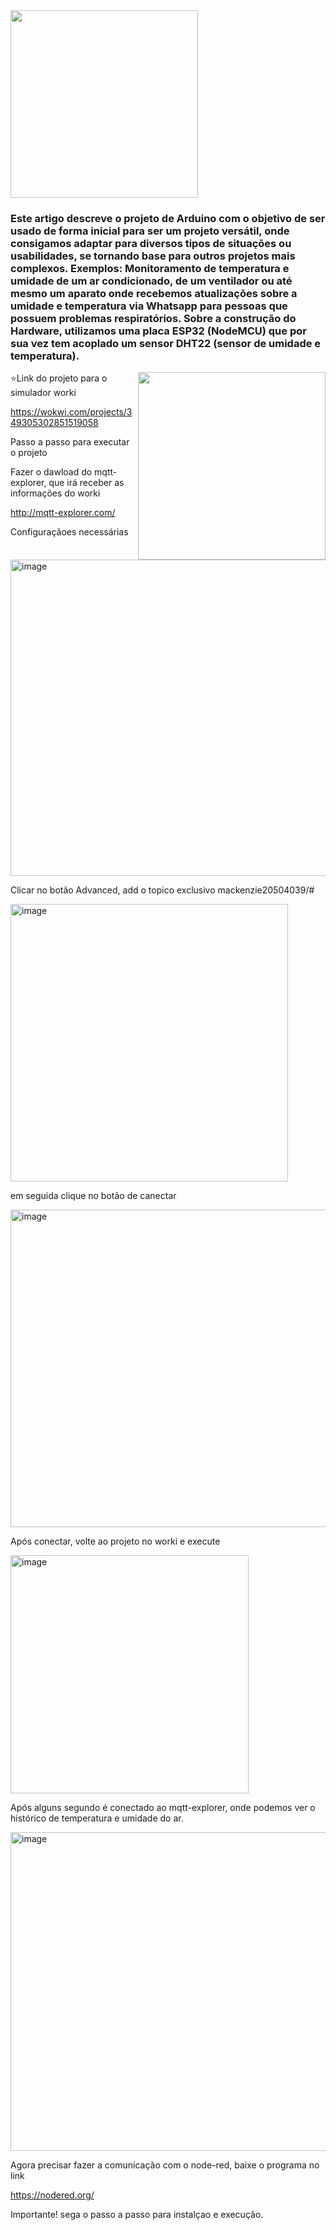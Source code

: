 <img align="center" width="300" src="https://vestibulandoansioso.com/wp-content/uploads/2014/09/Vestibular-Mackenzie-2015.jpg" />

### Este artigo descreve o projeto de Arduino com o objetivo de ser usado de forma inicial para ser um projeto versátil, onde consigamos adaptar para diversos tipos de situações ou usabilidades, se tornando base para outros projetos mais complexos. Exemplos: Monitoramento de temperatura e umidade de um ar condicionado, de um ventilador ou até mesmo um aparato onde recebemos atualizações sobre a umidade e temperatura via Whatsapp para pessoas que possuem problemas respiratórios. Sobre a construção do Hardware, utilizamos uma placa ESP32 (NodeMCU) que por sua vez tem acoplado um sensor DHT22 (sensor de umidade e temperatura). 

<img align="right" width="300" src="https://i2.wp.com/allhtaccess.info/wp-content/uploads/2018/03/programming.gif?fit=1281%2C716&ssl=1" />


⭐Link do projeto para o simulador worki

https://wokwi.com/projects/349305302851519058 

Passo a passo para executar o projeto

Fazer o dawload do mqtt-explorer, que irá receber as informações do worki

http://mqtt-explorer.com/

Configuraçãoes necessárias

<img width="506" alt="image" src="https://user-images.githubusercontent.com/48251038/204028861-088ba067-255b-4e90-a847-e9c71b55e30d.png">

Clicar no botão Advanced, add o topico exclusivo mackenzie20504039/#

<img width="444" alt="image" src="https://user-images.githubusercontent.com/48251038/204029002-1089b9f0-5cbe-46f4-9c97-469010660988.png">

em seguida clique no botão de canectar

<img width="508" alt="image" src="https://user-images.githubusercontent.com/48251038/204029296-71c93bc7-af3f-4a0a-bde2-9c41eb0bddd7.png">

Após conectar, volte ao projeto no worki e execute

<img width="381" alt="image" src="https://user-images.githubusercontent.com/48251038/204029390-b0c7542c-c2d3-4a5b-bf0c-a272435ef07b.png">

Após alguns segundo é conectado ao mqtt-explorer, onde podemos ver o histórico de temperatura e umidade do ar.

<img width="510" alt="image" src="https://user-images.githubusercontent.com/48251038/204029530-e09a1546-7b0f-44d1-93c1-7f23baa0e24b.png">

Agora precisar fazer a comunicação com o node-red, baixe o programa no link 

https://nodered.org/

Importante! sega o passo a passo para instalçao e execução.





